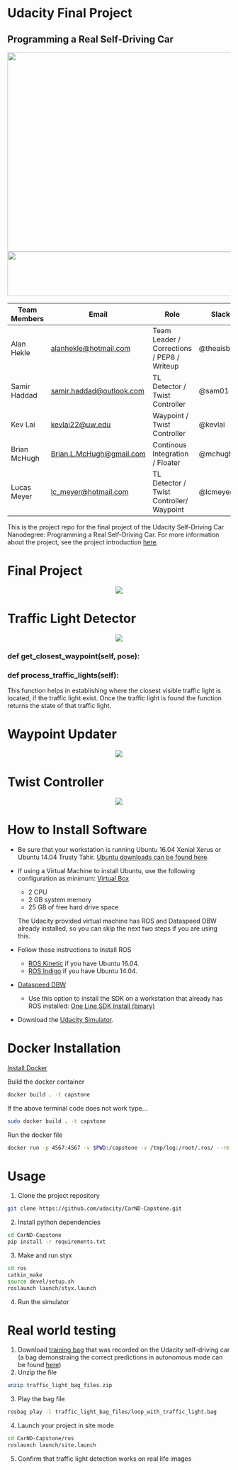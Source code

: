 # Udacity Final Project
## Programming a Real Self-Driving Car

<p align="center">
	<img width="650" height="450" src="https://github.com/TheAisBack/CarND-Capstone/blob/master/imgs/self-driving.png"><br>
	<img width="550" height="100" src="https://github.com/TheAisBack/CarND-Capstone/blob/master/imgs/logo.png">
</p>

| Team Members | Email                    | Role                                        | Slack       | github                                        |
|--------------|--------------------------|---------------------------------------------|-------------|-----------------------------------------------|
| Alan Hekle   | alanhekle@hotmail.com    | Team Leader / Corrections / PEP8 / Writeup  | @theaisback | [TheAisBack](https://github.com/TheAisBack)   |
| Samir Haddad | samir.haddad@outlook.com | TL Detector / Twist Controller              | @sam01      | [SamH1](https://github.com/SamH1)             |
| Kev Lai      | kevlai22@uw.edu          | Waypoint / Twist Controller                 | @kevlai     | [kevguy](https://github.com/kevguy)           |
| Brian McHugh | Brian.L.McHugh@gmail.com | Continous Integration / Floater             | @mchugh     | [Brian-Leary](https://github.com/Brian-Leary) |
| Lucas Meyer  | lc_meyer@hotmail.com     | TL Detector / Twist Controller/ Waypoint    | @lcmeyer    | [lcmeyer37](https://github.com/lcmeyer37)     |

This is the project repo for the final project of the Udacity Self-Driving Car Nanodegree: Programming a Real Self-Driving Car. For more information about the project, see the project introduction [here](https://classroom.udacity.com/nanodegrees/nd013/parts/6047fe34-d93c-4f50-8336-b70ef10cb4b2/modules/e1a23b06-329a-4684-a717-ad476f0d8dff/lessons/462c933d-9f24-42d3-8bdc-a08a5fc866e4/concepts/5ab4b122-83e6-436d-850f-9f4d26627fd9).

# Final Project

<p align="center">
	<img src="https://github.com/TheAisBack/CarND-Capstone/blob/master/imgs/Final-Poject-ROS.png">
</p>

# Traffic Light Detector

<p align="center">
	<img src="https://github.com/TheAisBack/CarND-Capstone/blob/master/imgs/TL-Detector.png">
</p>

### def get_closest_waypoint(self, pose):

### def process_traffic_lights(self):
This function helps in establishing where the closest visible traffic light is located, if the traffic light exist. Once the traffic light is found the function returns the state of that traffic light.

# Waypoint Updater

<p align="center">
	<img src="https://github.com/TheAisBack/CarND-Capstone/blob/master/imgs/Waypoint-Updater.png"><br>
</p>

# Twist Controller

<p align="center">
	<img src="https://github.com/TheAisBack/CarND-Capstone/blob/master/imgs/DBW-Node.png">
</p>

# How to Install Software

* Be sure that your workstation is running Ubuntu 16.04 Xenial Xerus or Ubuntu 14.04 Trusty Tahir.
  [Ubuntu downloads can be found here](https://www.ubuntu.com/download/desktop).
* If using a Virtual Machine to install Ubuntu, use the following configuration as minimum:
  [Virtual Box](https://www.virtualbox.org/wiki/Downloads)
  * 2 CPU
  * 2 GB system memory
  * 25 GB of free hard drive space

  The Udacity provided virtual machine has ROS and Dataspeed DBW already installed, so you can skip the next two steps if you are using this.

* Follow these instructions to install ROS
  * [ROS Kinetic](http://wiki.ros.org/kinetic/Installation/Ubuntu) if you have Ubuntu 16.04.
  * [ROS Indigo](http://wiki.ros.org/indigo/Installation/Ubuntu) if you have Ubuntu 14.04.
* [Dataspeed DBW](https://bitbucket.org/DataspeedInc/dbw_mkz_ros)
  * Use this option to install the SDK on a workstation that already has ROS installed: [One Line SDK Install (binary)](https://bitbucket.org/DataspeedInc/dbw_mkz_ros/src/81e63fcc335d7b64139d7482017d6a97b405e250/ROS_SETUP.md?fileviewer=file-view-default)
* Download the [Udacity Simulator](https://github.com/udacity/CarND-Capstone/releases/tag/v1.2).

# Docker Installation
[Install Docker](https://docs.docker.com/engine/installation/)

Build the docker container
```bash
docker build . -t capstone
```

If the above terminal code does not work type...
```bash
sudo docker build . -t capstone
```

Run the docker file
```bash
docker run -p 4567:4567 -v $PWD:/capstone -v /tmp/log:/root/.ros/ --rm -it capstone
```

# Usage

1. Clone the project repository
```bash
git clone https://github.com/udacity/CarND-Capstone.git
```

2. Install python dependencies
```bash
cd CarND-Capstone
pip install -r requirements.txt
```
3. Make and run styx
```bash
cd ros
catkin_make
source devel/setup.sh
roslaunch launch/styx.launch
```
4. Run the simulator

# Real world testing
1. Download [training bag](https://drive.google.com/file/d/0B2_h37bMVw3iYkdJTlRSUlJIamM/view?usp=sharing) that was recorded on the Udacity self-driving car (a bag demonstraing the correct predictions in autonomous mode can be found [here](https://drive.google.com/open?id=0B2_h37bMVw3iT0ZEdlF4N01QbHc))
2. Unzip the file
```bash
unzip traffic_light_bag_files.zip
```
3. Play the bag file
```bash
rosbag play -l traffic_light_bag_files/loop_with_traffic_light.bag
```
4. Launch your project in site mode
```bash
cd CarND-Capstone/ros
roslaunch launch/site.launch
```
5. Confirm that traffic light detection works on real life images
